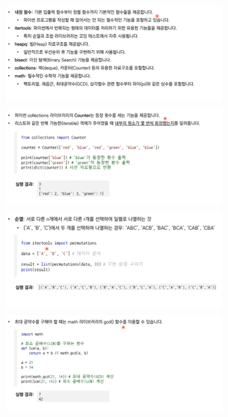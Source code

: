 ![K-001](18.%ED%8C%8C%EC%9D%B4%EC%8D%AC%20%ED%91%9C%EC%A4%80%20%EB%9D%BC%EC%9D%B4%EB%B8%8C%EB%9F%AC%EB%A6%AC%20%EC%A0%95%EB%A6%AC.assets/K-001.png)

![K-002](18.%ED%8C%8C%EC%9D%B4%EC%8D%AC%20%ED%91%9C%EC%A4%80%20%EB%9D%BC%EC%9D%B4%EB%B8%8C%EB%9F%AC%EB%A6%AC%20%EC%A0%95%EB%A6%AC.assets/K-002.png)

![K-003](18.%ED%8C%8C%EC%9D%B4%EC%8D%AC%20%ED%91%9C%EC%A4%80%20%EB%9D%BC%EC%9D%B4%EB%B8%8C%EB%9F%AC%EB%A6%AC%20%EC%A0%95%EB%A6%AC.assets/K-003.png)

![K-004](18.%ED%8C%8C%EC%9D%B4%EC%8D%AC%20%ED%91%9C%EC%A4%80%20%EB%9D%BC%EC%9D%B4%EB%B8%8C%EB%9F%AC%EB%A6%AC%20%EC%A0%95%EB%A6%AC.assets/K-004.png)